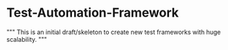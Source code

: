# Test-Automation-Framework

""" This is an initial draft/skeleton to create new test frameworks with huge scalability. """

